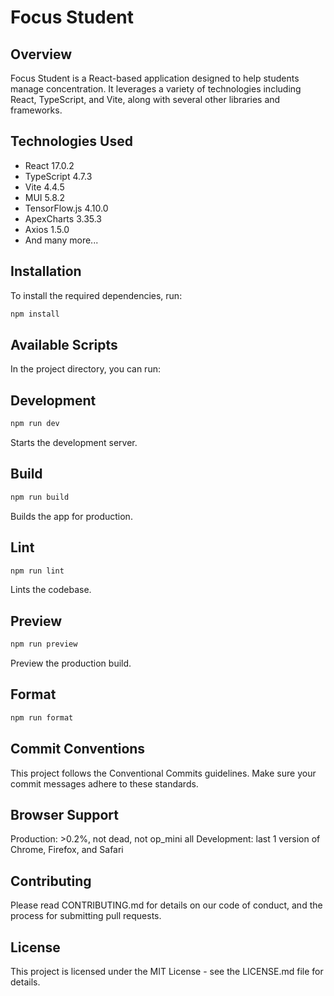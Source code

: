 # Focus Student

## Overview

Focus Student is a React-based application designed to help students manage concentration. It leverages a variety of technologies including React, TypeScript, and Vite, along with several other libraries and frameworks.

## Technologies Used

- React 17.0.2
- TypeScript 4.7.3
- Vite 4.4.5
- MUI 5.8.2
- TensorFlow.js 4.10.0
- ApexCharts 3.35.3
- Axios 1.5.0
- And many more...

## Installation

To install the required dependencies, run:

```bash
npm install
```

## Available Scripts
In the project directory, you can run:

## Development

```bash
npm run dev
```
Starts the development server.

## Build
```bash
npm run build
```

Builds the app for production.

## Lint
```bash
npm run lint
```

Lints the codebase.

## Preview
```bash
npm run preview
```

Preview the production build.

## Format
```bash
npm run format
```



## Commit Conventions
This project follows the Conventional Commits guidelines. Make sure your commit messages adhere to these standards.

## Browser Support
Production: >0.2%, not dead, not op_mini all
Development: last 1 version of Chrome, Firefox, and Safari
## Contributing
Please read CONTRIBUTING.md for details on our code of conduct, and the process for submitting pull requests.

## License
This project is licensed under the MIT License - see the LICENSE.md file for details.


